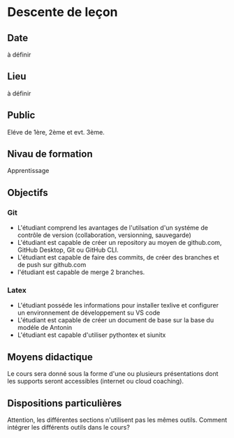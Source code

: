 # Descente de leçon
## Date
à définir

## Lieu
à définir

## Public
Eléve de 1ère, 2ème et evt. 3ème.

## Nivau de formation
Apprentissage

## Objectifs
### Git
- L'étudiant comprend les avantages de l'utilsation d'un systéme de contrôle de version (collaboration, versionning, sauvegarde)
- L'étudiant est capable de créer un repository au moyen de github.com, GitHub Desktop, Git ou GitHub CLI.
- L'étudiant est capable de faire des commits, de créer des branches et de push sur github.com
- l'étudiant est capable de merge 2 branches.

### Latex
- L'étudiant posséde les informations pour installer texlive et configurer un environnement de développement su VS code
- L'étudiant est capable de créer un document de base sur la base du modéle de Antonin
- L'étudiant est capable d'utiliser pythontex et siunitx

## Moyens didactique
Le cours sera donné sous la forme d'une ou plusieurs présentations dont les supports seront accessibles (internet ou cloud coaching).

## Dispositions particulières
Attention, les différentes sections n'utilisent pas les mêmes outils.
Comment intégrer les différents outils dans le cours?
